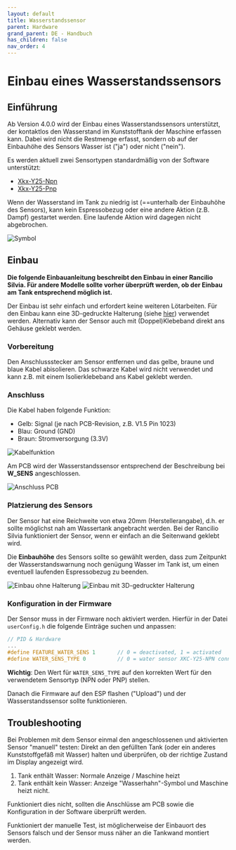 ```yaml
---
layout: default
title: Wasserstandssensor
parent: Hardware
grand_parent: DE - Handbuch
has_children: false
nav_order: 4
---
```


# Einbau eines Wasserstandssensors

## Einführung

Ab Version 4.0.0 wird der Einbau eines Wasserstandssensors unterstützt, der kontaktlos den Wasserstand im Kunststofftank der Maschine
erfassen kann. Dabei wird nicht die Restmenge erfasst, sondern ob auf der Einbauhöhe des Sensors Wasser ist ("ja") oder nicht ("nein").

Es werden aktuell zwei Sensortypen standardmäßig von der Software unterstützt:

- [Xkx-Y25-Npn](https://www.amazon.de/Xkc-Y25-Npn-Fl%C3%BCssigkeitsstandsensor-Ber%C3%BChrungsloser-Wasserstandsmelder-Ausgangsschnittstelle/dp/B088PGKPJ4)
- [Xkx-Y25-Pnp](https://www.amazon.de/Wasserdichter-ber%C3%BChrungsloser-Fl%C3%BCssigkeitsstandssensor-Schalter-Signalausgang/dp/B074NVLTW6)

Wenn der Wasserstand im Tank zu niedrig ist (==unterhalb der Einbauhöhe des Sensors), kann kein Espressobezug oder eine andere Aktion (z.B. Dampf) gestartet werden. Eine laufende Aktion wird dagegen nicht abgebrochen.

![Symbol](/img/hardware/watersensor/watersensor_0.png)

## Einbau

**Die folgende Einbauanleitung beschreibt den Einbau in einer Rancilio Silvia. Für andere Modelle sollte vorher überprüft werden, ob der Einbau am Tank entsprechend möglich ist.**

Der Einbau ist sehr einfach und erfordert keine weiteren Lötarbeiten. Für den Einbau kann eine 3D-gedruckte Halterung (siehe [hier](https://www.thingiverse.com/thing:6340201)) verwendet werden. Alternativ kann der Sensor auch mit (Doppel)Klebeband direkt ans Gehäuse geklebt werden.

### Vorbereitung

Den Anschlussstecker am Sensor entfernen und das gelbe, braune und blaue Kabel abisolieren. Das schwarze Kabel wird nicht verwendet und kann z.B. mit einem Isolierklebeband ans Kabel geklebt werden.

### Anschluss

Die Kabel haben folgende Funktion:

- Gelb: Signal (je nach PCB-Revision, z.B. V1.5 Pin 1023)
- Blau: Ground (GND)
- Braun: Stromversorgung (3.3V)

![Kabelfunktion](/img/hardware/watersensor/watersensor_1.png)

Am PCB wird der Wasserstandssensor entsprechend der Beschreibung bei **W_SENS** angeschlossen.

![Anschluss PCB](/img/hardware/watersensor/watersensor_2.png)

### Platzierung des Sensors

Der Sensor hat eine Reichweite von etwa 20mm (Herstellerangabe), d.h. er sollte möglichst nah am Wassertank angebracht werden. Bei der Rancilio Silvia funktioniert der Sensor, wenn er einfach an die Seitenwand geklebt wird.

Die **Einbauhöhe** des Sensors sollte so gewählt werden, dass zum Zeitpunkt der Wasserstandswarnung noch genügung Wasser im Tank ist, um einen eventuell laufenden Espressobezug zu beenden.

![Einbau ohne Halterung](/img/hardware/watersensor/watersensor_3.png)
![Einbau mit 3D-gedruckter Halterung](/img/hardware/watersensor/watersensor_4.png)

### Konfiguration in der Firmware

Der Sensor muss in der Firmware noch aktiviert werden. Hierfür in der Datei `userConfig.h` die folgende Einträge suchen und anpassen:

```c
// PID & Hardware
...
#define FEATURE_WATER_SENS 1       // 0 = deactivated, 1 = activated
#define WATER_SENS_TYPE 0          // 0 = water sensor XKC-Y25-NPN connected, 1 = XKC-Y25-PNP connected
```

**Wichtig**: Den Wert für `WATER_SENS_TYPE` auf den korrekten Wert für den verwendetem Sensortyp (NPN oder PNP) stellen.

Danach die Firmware auf den ESP flashen ("Upload") und der Wasserstandssensor sollte funktionieren.

## Troubleshooting

Bei Problemen mit dem Sensor einmal den angeschlossenen und aktivierten Sensor "manuell" testen: Direkt an den gefüllten Tank (oder ein anderes Kunststoffgefäß mit Wasser) halten und überprüfen, ob der richtige Zustand im Display angezeigt wird.

1. Tank enthält Wasser: Normale Anzeige / Maschine heizt
2. Tank enthält kein Wasser: Anzeige "Wasserhahn"-Symbol und Maschine heizt nicht.

Funktioniert dies nicht, sollten die Anschlüsse am PCB sowie die Konfiguration in der Software überprüft werden.

Funktioniert der manuelle Test, ist möglicherweise der Einbauort des Sensors falsch und der Sensor muss näher an die Tankwand montiert werden.
